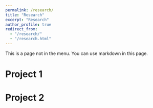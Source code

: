 ```yaml
---
permalink: /research/
title: "Research"
excerpt: "Research"
author_profile: true
redirect_from: 
  - "/research/"
  - "/research.html"
---
```


This is a page not in the menu. You can use markdown in this page.

Project 1
======

Project 2
======
